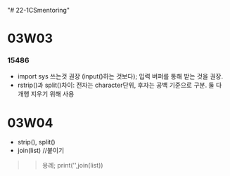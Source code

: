 "# 22-1CSmentoring" 

# 03W03

### 15486
- import sys 쓰는것 권장 (input()하는 것보다); 입력 버퍼를 통해 받는 것을 권장.
- rstrip()과 split()차이: 전자는 character단위, 후자는 공백 기준으로 구분. 둘 다 개행 지우기 위해 사용

# 03W04
- strip(), split() 
- join(list) //붙이기
>> 용례; print('',join(list))